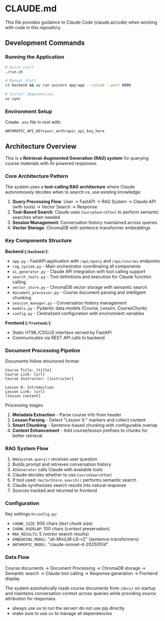 # CLAUDE.md

This file provides guidance to Claude Code (claude.ai/code) when working with code in this repository.

## Development Commands

### Running the Application
```bash
# Quick start
./run.sh

# Manual start
cd backend && uv run uvicorn app:app --reload --port 8000

# Install dependencies
uv sync
```

### Environment Setup
Create `.env` file in root with:
```
ANTHROPIC_API_KEY=your_anthropic_api_key_here
```

## Architecture Overview

This is a **Retrieval-Augmented Generation (RAG) system** for querying course materials with AI-powered responses.

### Core Architecture Pattern
The system uses a **tool-calling RAG architecture** where Claude autonomously decides when to search vs. use existing knowledge:

1. **Query Processing Flow**: User → FastAPI → RAG System → Claude API (with tools) → Vector Search → Response
2. **Tool-Based Search**: Claude uses `CourseSearchTool` to perform semantic searches when needed
3. **Session Management**: Conversation history maintained across queries
4. **Vector Storage**: ChromaDB with sentence-transformer embeddings

### Key Components Structure

**Backend (`/backend/`)**:
- `app.py` - FastAPI application with `/api/query` and `/api/courses` endpoints
- `rag_system.py` - Main orchestrator coordinating all components
- `ai_generator.py` - Claude API integration with tool calling support
- `search_tools.py` - Tool definitions and execution for Claude function calling
- `vector_store.py` - ChromaDB vector storage with semantic search
- `document_processor.py` - Course document parsing and intelligent chunking
- `session_manager.py` - Conversation history management
- `models.py` - Pydantic data models (Course, Lesson, CourseChunk)
- `config.py` - Centralized configuration with environment variables

**Frontend (`/frontend/`)**:
- Static HTML/CSS/JS interface served by FastAPI
- Communicates via REST API calls to backend

### Document Processing Pipeline
Documents follow structured format:
```
Course Title: [title]
Course Link: [url] 
Course Instructor: [instructor]

Lesson 0: Introduction
Lesson Link: [url]
[lesson content]
```

Processing stages:
1. **Metadata Extraction** - Parse course info from header
2. **Lesson Parsing** - Detect "Lesson X:" markers and collect content
3. **Smart Chunking** - Sentence-based chunking with configurable overlap
4. **Context Enhancement** - Add course/lesson prefixes to chunks for better retrieval

### RAG System Flow
1. `RAGSystem.query()` receives user question
2. Builds prompt and retrieves conversation history
3. `AIGenerator` calls Claude with available tools
4. Claude decides whether to use `CourseSearchTool` 
5. If tool used: `VectorStore.search()` performs semantic search
6. Claude synthesizes search results into natural response
7. Sources tracked and returned to frontend

### Configuration
Key settings in `config.py`:
- `CHUNK_SIZE`: 800 chars (text chunk size)
- `CHUNK_OVERLAP`: 100 chars (context preservation)
- `MAX_RESULTS`: 5 (vector search results)
- `EMBEDDING_MODEL`: "all-MiniLM-L6-v2" (sentence-transformers)
- `ANTHROPIC_MODEL`: "claude-sonnet-4-20250514"

### Data Flow
Course documents → Document Processing → ChromaDB storage → Semantic search → Claude tool calling → Response generation → Frontend display

The system automatically loads course documents from `/docs/` on startup and maintains conversation context across queries while providing source attribution for responses.
- always use uv to run the serverr do not use pip directly
- make sure to use uv to manage all dependencies